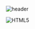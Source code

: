 ![header](https://capsule-render.vercel.app/api?type=wave&color=auto&height=200&section=header&text=Kwangmin's&fontSize=90)


<img alt="HTML5"
     src ="https://img.shields.io/badge/HTML5-E34F26.svg?&style=for-the-badge&logo=Wireshark&logoColor=white"/>
